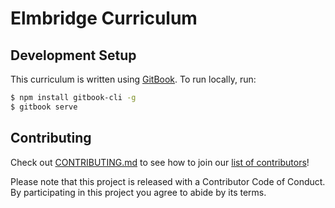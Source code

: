 # Elmbridge Curriculum

## Development Setup

This curriculum is written using [GitBook](https://github.com/GitbookIO/gitbook). To run locally, run:

```sh
$ npm install gitbook-cli -g
$ gitbook serve
```

## Contributing

Check out [CONTRIBUTING.md](CONTRIBUTING.md) to see how to join our [list of contributors](https://github.com/elmbridge/curriculum/contributors)!

Please note that this project is released with a Contributor Code of Conduct. By participating in this project you agree to abide by its terms.
